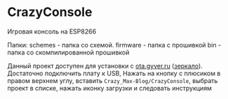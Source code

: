 # CrazyConsole
Игровая консоль на ESP8266

Папки:
  schemes - папка со схемой.
  firmware - папка с прошивкой
  bin - папка со скомпилированной прошивкой

Данный проект доступен для установки с [ota.gyver.ru](https://ota.gyver.ru/) ([зеркало](https://alexgyver.github.io/ota-projects/index/)). Достаточно подключить плату к USB, Нажать на кнопку с плюсиком в правом верхнем углу, вставить `Crazy_Max-Blog/CrazyConsole`, выбрать проект в списке, нажать иконку загрузки и следовать инструкциям
